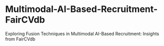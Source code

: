 # Multimodal-AI-Based-Recruitment-FairCVdb
Exploring Fusion Techniques in Multimodal AI-Based Recruitment: Insights from FairCVdb

